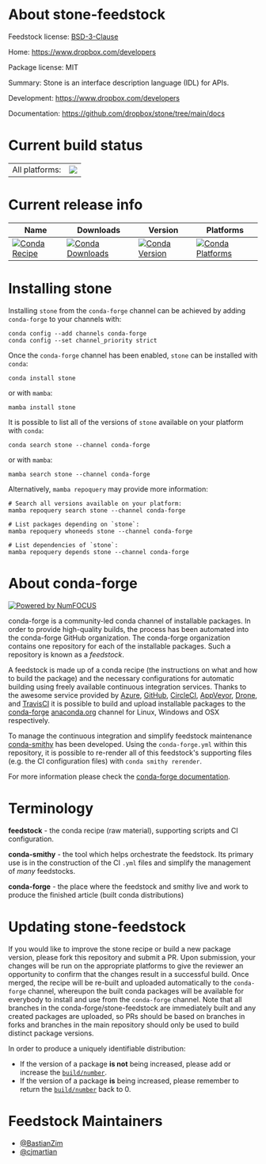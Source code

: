 About stone-feedstock
=====================

Feedstock license: [BSD-3-Clause](https://github.com/conda-forge/stone-feedstock/blob/main/LICENSE.txt)

Home: https://www.dropbox.com/developers

Package license: MIT

Summary: Stone is an interface description language (IDL) for APIs.

Development: https://www.dropbox.com/developers

Documentation: https://github.com/dropbox/stone/tree/main/docs

Current build status
====================


<table><tr><td>All platforms:</td>
    <td>
      <a href="https://dev.azure.com/conda-forge/feedstock-builds/_build/latest?definitionId=11984&branchName=main">
        <img src="https://dev.azure.com/conda-forge/feedstock-builds/_apis/build/status/stone-feedstock?branchName=main">
      </a>
    </td>
  </tr>
</table>

Current release info
====================

| Name | Downloads | Version | Platforms |
| --- | --- | --- | --- |
| [![Conda Recipe](https://img.shields.io/badge/recipe-stone-green.svg)](https://anaconda.org/conda-forge/stone) | [![Conda Downloads](https://img.shields.io/conda/dn/conda-forge/stone.svg)](https://anaconda.org/conda-forge/stone) | [![Conda Version](https://img.shields.io/conda/vn/conda-forge/stone.svg)](https://anaconda.org/conda-forge/stone) | [![Conda Platforms](https://img.shields.io/conda/pn/conda-forge/stone.svg)](https://anaconda.org/conda-forge/stone) |

Installing stone
================

Installing `stone` from the `conda-forge` channel can be achieved by adding `conda-forge` to your channels with:

```
conda config --add channels conda-forge
conda config --set channel_priority strict
```

Once the `conda-forge` channel has been enabled, `stone` can be installed with `conda`:

```
conda install stone
```

or with `mamba`:

```
mamba install stone
```

It is possible to list all of the versions of `stone` available on your platform with `conda`:

```
conda search stone --channel conda-forge
```

or with `mamba`:

```
mamba search stone --channel conda-forge
```

Alternatively, `mamba repoquery` may provide more information:

```
# Search all versions available on your platform:
mamba repoquery search stone --channel conda-forge

# List packages depending on `stone`:
mamba repoquery whoneeds stone --channel conda-forge

# List dependencies of `stone`:
mamba repoquery depends stone --channel conda-forge
```


About conda-forge
=================

[![Powered by
NumFOCUS](https://img.shields.io/badge/powered%20by-NumFOCUS-orange.svg?style=flat&colorA=E1523D&colorB=007D8A)](https://numfocus.org)

conda-forge is a community-led conda channel of installable packages.
In order to provide high-quality builds, the process has been automated into the
conda-forge GitHub organization. The conda-forge organization contains one repository
for each of the installable packages. Such a repository is known as a *feedstock*.

A feedstock is made up of a conda recipe (the instructions on what and how to build
the package) and the necessary configurations for automatic building using freely
available continuous integration services. Thanks to the awesome service provided by
[Azure](https://azure.microsoft.com/en-us/services/devops/), [GitHub](https://github.com/),
[CircleCI](https://circleci.com/), [AppVeyor](https://www.appveyor.com/),
[Drone](https://cloud.drone.io/welcome), and [TravisCI](https://travis-ci.com/)
it is possible to build and upload installable packages to the
[conda-forge](https://anaconda.org/conda-forge) [anaconda.org](https://anaconda.org/)
channel for Linux, Windows and OSX respectively.

To manage the continuous integration and simplify feedstock maintenance
[conda-smithy](https://github.com/conda-forge/conda-smithy) has been developed.
Using the ``conda-forge.yml`` within this repository, it is possible to re-render all of
this feedstock's supporting files (e.g. the CI configuration files) with ``conda smithy rerender``.

For more information please check the [conda-forge documentation](https://conda-forge.org/docs/).

Terminology
===========

**feedstock** - the conda recipe (raw material), supporting scripts and CI configuration.

**conda-smithy** - the tool which helps orchestrate the feedstock.
                   Its primary use is in the construction of the CI ``.yml`` files
                   and simplify the management of *many* feedstocks.

**conda-forge** - the place where the feedstock and smithy live and work to
                  produce the finished article (built conda distributions)


Updating stone-feedstock
========================

If you would like to improve the stone recipe or build a new
package version, please fork this repository and submit a PR. Upon submission,
your changes will be run on the appropriate platforms to give the reviewer an
opportunity to confirm that the changes result in a successful build. Once
merged, the recipe will be re-built and uploaded automatically to the
`conda-forge` channel, whereupon the built conda packages will be available for
everybody to install and use from the `conda-forge` channel.
Note that all branches in the conda-forge/stone-feedstock are
immediately built and any created packages are uploaded, so PRs should be based
on branches in forks and branches in the main repository should only be used to
build distinct package versions.

In order to produce a uniquely identifiable distribution:
 * If the version of a package **is not** being increased, please add or increase
   the [``build/number``](https://docs.conda.io/projects/conda-build/en/latest/resources/define-metadata.html#build-number-and-string).
 * If the version of a package **is** being increased, please remember to return
   the [``build/number``](https://docs.conda.io/projects/conda-build/en/latest/resources/define-metadata.html#build-number-and-string)
   back to 0.

Feedstock Maintainers
=====================

* [@BastianZim](https://github.com/BastianZim/)
* [@cjmartian](https://github.com/cjmartian/)

